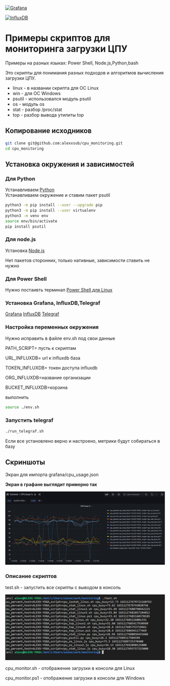 
<a href='https://www.grafana.com/'><img src='https://grafana.com/static/assets/internal/grafana_logo-web-white-text.svg' height='100' alt='Grafana'></a>

<a href='https://www.influxdata.com/'><img src='https://www.influxdata.com/wp-content/uploads/influxdata_full_navy.svg' height='100' alt='InfluxDB'></a>

# Примеры скриптов для мониторинга загрузки ЦПУ

Примеры на разных языках: Power Shell, Node.js,Python,bash

Это скрипты для понимания разных подходов и алгоритмов вычисления загрузки ЦПУ.

- linux -  в названии скрипта для ОС Linux
- win - для ОС Windows
- psutil - использовался модуль psutil
- os - модуль os
- stat - разбор /proc/stat
- top - разбор вывода утилиты top

## Копирование  исходников

```bash
git clone git@github.com:alexxsub/cpu_monitoring.git
cd cpu_monitoring
```

## Установка окружения и зависимостей

### Для  Python

Устанавливаем [Python](<https://www.python.org/downloads/>)  
Устанавливаем окружение и ставим пакет psutil

```bash
python3 -m pip install --user --upgrade pip
python3 -m pip install --user virtualenv
python3 -m venv env 
source env/bin/activate
pip install psutil
```

### Для node.js

Установка [Node.js](<https://nodejs.org/en/download/package-manager/>)

Нет пакетов сторонних, только нативные, зависимости ставить не нужно

### Для Power Shell

Нужно постаивть терминал [Power Shell для Linux](<https://docs.microsoft.com/ru-ru/powershell/scripting/install/installing-powershell-on-linux?view=powershell-7.2>)

### Установка Grafana, InfluxDB,Telegraf

[Grafana](<https://grafana.com/docs/grafana/latest/installation/>)
[InfluxDB](<https://docs.influxdata.com/influxdb/v1.8/introduction/install/>)
[Telegraf](<https://docs.influxdata.com/telegraf/v1.21/introduction/installation/>)


### Настройка переменных окружения

Нужно исправить в файле env.sh под свои данные

PATH_SCRIPT= пусть к скриптам

URL_INFLUXDB= url к influxdb база

TOKEN_INFLUXDB= токен доступа influxdb

ORG_INFLUXDB=название организации

BUCKET_INFLUXDB=корзина

выполнить

```bash
source ./env.sh 
```

### Запустить telegraf

```bash
./run_telegraf.sh
```

Если все установлено верно и настроено, метрики будут собираться в базу

## Скриншоты

Экран для импорта grafana/cpu_usage.json

**Экран в графане выглядит примерно так**

<p float="left">
        <kbd>
<img src="screens/screen.png" border="1" alt="Grafana screen"
        title="Grafana screen"  />
                </kbd>
</p>

### Описание скриптов

test.sh -  запустить все скрипты с выводом в консоль

<p float="left">
        <kbd>
<img src="screens/test.png" border="1" alt="test script"
        title="test script"  />
                </kbd>
</p>

cpu_monitor.sh - отображение загрузки в консоли для Linux

cpu_monitor.ps1  - отображение загрузки в консоли для Windows
